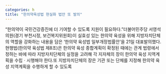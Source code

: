 ```yaml
---
categories: h
title: "한의약육성법 현실화 법안 또 발의"
---
```

“한의약이 국민건강증진에 더 기여할 수 있도록 지원이 필요하다.”더불어민주당 서영석 의원(경기 부천시정, 보건복지위원회)이 실효성 있는 한의약 육성을 위해 지방자치단체의 역할을 강화하는 내용을 담은 ‘한의약 육성법 일부개정법률안’을 21일 대표발의했다.현행법(한의약 육성법 제8조)은 한의약 육성 종합계획이 확정된 때에는 관계 법령에서 정하는 바에 따라 지방자치단체의 실정을 고려해 각 지자체의 장이 한의약 육성 지역계획을 수립ㆍ시행해야 한다.또 지방자치단체의 장은 기관 또는 단체를 지정해 한의약 육성 지역계획을 수행하게 할 수 있도록